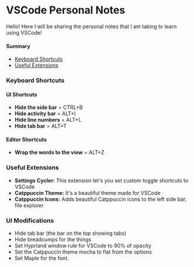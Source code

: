 # VSCode Personal Notes
Hello! Here I will be sharing the personal notes that I am taking to learn using VSCode!

#### Summary
- [Keyboard Shortcuts](https://github.com/astonish-g/Personal-Notes/blob/main/vscode.md#shortcuts)
- [Useful Extensions](https://github.com/astonish-g/Personal-Notes/blob/main/vscode.md#useful-extensions)

### Keyboard Shortcuts
#### UI Shortcuts
- **Hide the side bar** = CTRL+B
- **Hide activity bar** = ALT+I
- **Hide line numbers** = ALT+L
- **Hide tab bar** = ALT+T

#### Editor Shortcuts
- **Wrap the words to the view** = ALT+Z

### Useful Extensions
- **Settings Cycler:** This extension let's you set custom toggle shortcuts to VSCode
- **Catppuccin Theme:** It's a beautiful theme made for VSCode
- **Catppuccin Icons:** Adds beautiful Catppuccin icons to the left side bar, file explorer

### UI Modifications
- Hide tab bar (the bar on the top showing tabs)
- Hide breadcumps for the things
- Set Hyprland window rule for VSCode to 90% of opacity
- Set the Catppuccin theme mocha to flat from the options
- Set Maple for the font.